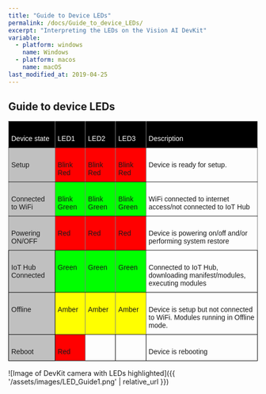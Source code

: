```yaml
---
title: "Guide to Device LEDs"
permalink: /docs/Guide_to_device_LEDs/
excerpt: "Interpreting the LEDs on the Vision AI DevKit"
variable:
  - platform: windows
    name: Windows
  - platform: macos
    name: macOS
last_modified_at: 2019-04-25
---
```

## Guide to device LEDs

<style type="text/css">
.tg  {border-collapse:collapse;border-spacing:0;}
.tg td{font-family:Arial, sans-serif;font-size:14px;padding:10px 5px;border-style:solid;border-width:1px;overflow:hidden;word-break:normal;border-color:black;}
.tg th{font-family:Arial, sans-serif;font-size:14px;font-weight:normal;padding:10px 5px;border-style:solid;border-width:1px;overflow:hidden;word-break:normal;border-color:black;}
.tg .tg-syad{background-color:#000000;color:#ffffff;border-color:inherit;text-align:left;vertical-align:top}
.tg .tg-llyw{background-color:#c0c0c0;border-color:inherit;text-align:left;vertical-align:top}
.tg .tg-0pky{border-color:inherit;text-align:left;vertical-align:top}
.tg .tg-red{background-color:#FF0000;border-color:inherit;text-align:left;vertical-align:top}
.tg .tg-green{background-color:#00FF00;border-color:inherit;text-align:left;vertical-align:top}
.tg .tg-amber{background-color:#FFFF00;border-color:inherit;text-align:left;vertical-align:top}
.tg .tg-y6fn{background-color:#c0c0c0;text-align:left;vertical-align:top}
.tg .tg-0lax{text-align:left;vertical-align:top}
</style>
<table class="tg">
  <tr>
    <th class="tg-syad"><br>  Device state<br>  </th>
    <th class="tg-syad"><br>  LED1<br>  </th>
    <th class="tg-syad"><br>  LED2<br>  </th>
    <th class="tg-syad"><br>  LED3<br>  </th>
    <th class="tg-syad"><br>  Description<br>  </th>
  </tr>
  <tr>
    <td class="tg-llyw"><br>  Setup<br>  </td>
    <td class="tg-red"><br>Blink Red<br></td>
    <td class="tg-red"><br>Blink Red<br></td>
    <td class="tg-red"><br>Blink Red<br></td>
    <td class="tg-0pky"><br>Device is ready for setup.<br></td>
  </tr>
  <tr>
    <td class="tg-llyw"><br>  Connected to WiFi<br>  </td>
    <td class="tg-green"><br>Blink Green<br></td>
    <td class="tg-green"><br>Blink Green<br></td>
    <td class="tg-green"><br>Blink Green<br></td>
    <td class="tg-0pky"><br>WiFi connected to internet access/not connected to IoT Hub<br></td>
  </tr>
  <tr>
    <td class="tg-llyw"><br>  Powering ON/OFF<br>  </td>
    <td class="tg-red"><br>Red<br></td>
    <td class="tg-red"><br>Red<br></td>
    <td class="tg-red"><br>Red<br></td>
    <td class="tg-0pky"><br>Device is powering on/off and/or performing system restore<br></td>
  </tr>
  <tr>
    <td class="tg-y6fn"><br>  IoT Hub Connected<br>  </td>
    <td class="tg-green"><br>Green<br></td>
    <td class="tg-green"><br>Green<br></td>
    <td class="tg-green"><br>Green<br></td>
    <td class="tg-0lax"><br>Connected to IoT Hub, downloading manifest/modules, executing modules<br></td>
  </tr>
  <tr>
    <td class="tg-y6fn"><br>  Offline<br>  </td>
    <td class="tg-amber"><br>Amber<br></td>
    <td class="tg-amber"><br>Amber<br></td>
    <td class="tg-amber"><br>Amber<br></td>
    <td class="tg-0lax"><br>Device is setup but not connected to WiFi. Modules running in Offline mode.<br></td>
  </tr>
  <tr>
    <td class="tg-y6fn"><br>  Reboot<br>  </td>
    <td class="tg-red"><br>Red<br></td>
    <td class="tg-0lax"><br> <br></td>
    <td class="tg-0lax"><br> <br></td>
    <td class="tg-0lax"><br>Device is rebooting<br></td>
  </tr>
</table>

![Image of DevKit camera with LEDs highlighted]({{ '/assets/images/LED_Guide1.png' | relative_url }})
